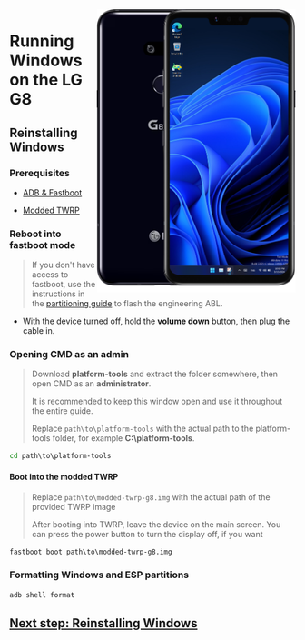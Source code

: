<img align="right" src="https://github.com/n00b69/woa-alphaplus/blob/main/alphaplus.png" width="350" alt="Windows 11 running on alphaplus">

# Running Windows on the LG G8

## Reinstalling Windows

### Prerequisites
- [ADB & Fastboot](https://developer.android.com/studio/releases/platform-tools)

- [Modded TWRP](https://github.com/n00b69/woa-alphaplus/releases/download/Files/modded-twrp-g8.img)

### Reboot into fastboot mode
> If you don't have access to fastboot, use the instructions in the [partitioning guide](1-partition.md) to flash the engineering ABL.
- With the device turned off, hold the **volume down** button, then plug the cable in.

### Opening CMD as an admin
> Download **platform-tools** and extract the folder somewhere, then open CMD as an **administrator**.
>
> It is recommended to keep this window open and use it throughout the entire guide.
> 
> Replace `path\to\platform-tools` with the actual path to the platform-tools folder, for example **C:\platform-tools**.
```cmd
cd path\to\platform-tools
```

#### Boot into the modded TWRP
> Replace `path\to\modded-twrp-g8.img` with the actual path of the provided TWRP image
>
> After booting into TWRP, leave the device on the main screen. You can press the power button to turn the display off, if you want
```cmd
fastboot boot path\to\modded-twrp-g8.img
```

### Formatting Windows and ESP partitions
```cmd
adb shell format
```

## [Next step: Reinstalling Windows](3-install.md)
































